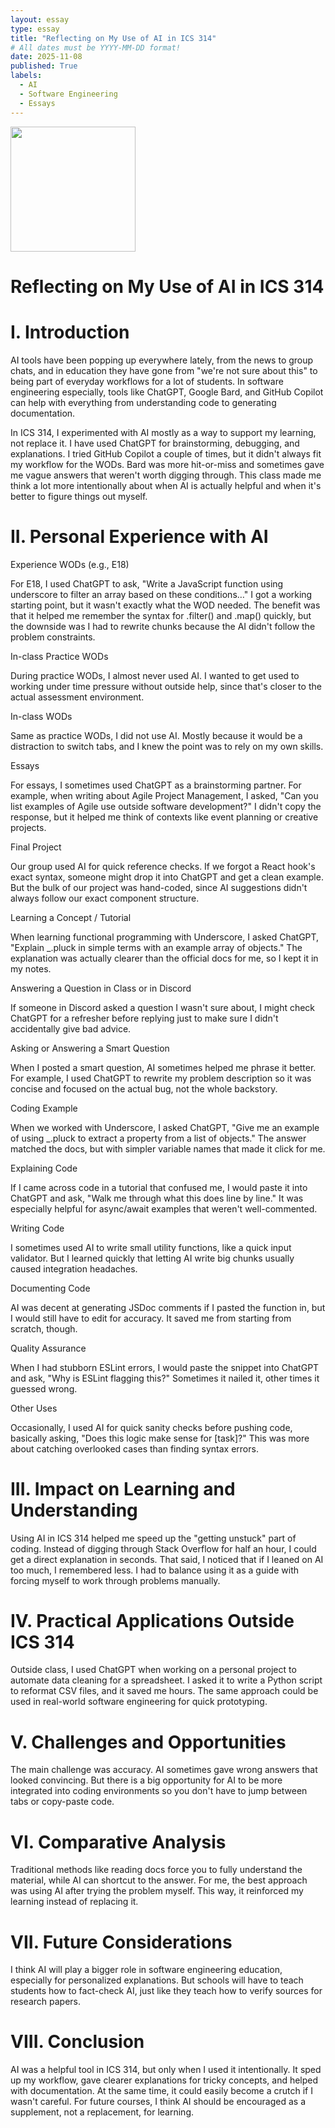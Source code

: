 ```yaml
---
layout: essay
type: essay
title: "Reflecting on My Use of AI in ICS 314"
# All dates must be YYYY-MM-DD format!
date: 2025-11-08
published: True
labels:
  - AI
  - Software Engineering
  - Essays
---
```


<img width="200px" class="rounded float-start pe-4" src="../essays/img/AI.jpg">


# Reflecting on My Use of AI in ICS 314

# I. Introduction

AI tools have been popping up everywhere lately, from the news to group chats, and in education they have gone from "we're not sure about this" to being part of everyday workflows for a lot of students. In software engineering especially, tools like ChatGPT, Google Bard, and GitHub Copilot can help with everything from understanding code to generating documentation.

In ICS 314, I experimented with AI mostly as a way to support my learning, not replace it. I have used ChatGPT for brainstorming, debugging, and explanations. I tried GitHub Copilot a couple of times, but it didn't always fit my workflow for the WODs. Bard was more hit-or-miss and sometimes gave me vague answers that weren't worth digging through. This class made me think a lot more intentionally about when AI is actually helpful and when it's better to figure things out myself.

# II. Personal Experience with AI

Experience WODs (e.g., E18) 

For E18, I used ChatGPT to ask, "Write a JavaScript function using underscore to filter an array based on these conditions…" I got a working starting point, but it wasn't exactly what the WOD needed. The benefit was that it helped me remember the syntax for .filter() and .map() quickly, but the downside was I had to rewrite chunks because the AI didn't follow the problem constraints. 

In-class Practice WODs

During practice WODs, I almost never used AI. I wanted to get used to working under time pressure without outside help, since that's closer to the actual assessment environment.

In-class WODs

Same as practice WODs, I did not use AI. Mostly because it would be a distraction to switch tabs, and I knew the point was to rely on my own skills.

Essays

For essays, I sometimes used ChatGPT as a brainstorming partner. For example, when writing about Agile Project Management, I asked, "Can you list examples of Agile use outside software development?" I didn't copy the response, but it helped me think of contexts like event planning or creative projects.

Final Project

Our group used AI for quick reference checks. If we forgot a React hook's exact syntax, someone might drop it into ChatGPT and get a clean example. But the bulk of our project was hand-coded, since AI suggestions didn't always follow our exact component structure.

Learning a Concept / Tutorial

When learning functional programming with Underscore, I asked ChatGPT, "Explain _.pluck in simple terms with an example array of objects." The explanation was actually clearer than the official docs for me, so I kept it in my notes.

Answering a Question in Class or in Discord

If someone in Discord asked a question I wasn't sure about, I might check ChatGPT for a refresher before replying just to make sure I didn't accidentally give bad advice.

Asking or Answering a Smart Question

When I posted a smart question, AI sometimes helped me phrase it better. For example, I used ChatGPT to rewrite my problem description so it was concise and focused on the actual bug, not the whole backstory.

Coding Example

When we worked with Underscore, I asked ChatGPT, "Give me an example of using _.pluck to extract a property from a list of objects." The answer matched the docs, but with simpler variable names that made it click for me.

Explaining Code

If I came across code in a tutorial that confused me, I would paste it into ChatGPT and ask, "Walk me through what this does line by line." It was especially helpful for async/await examples that weren't well-commented.

Writing Code

I sometimes used AI to write small utility functions, like a quick input validator. But I learned quickly that letting AI write big chunks usually caused integration headaches.

Documenting Code

AI was decent at generating JSDoc comments if I pasted the function in, but I would still have to edit for accuracy. It saved me from starting from scratch, though.

Quality Assurance

When I had stubborn ESLint errors, I would paste the snippet into ChatGPT and ask, "Why is ESLint flagging this?" Sometimes it nailed it, other times it guessed wrong.

Other Uses

Occasionally, I used AI for quick sanity checks before pushing code, basically asking, "Does this logic make sense for [task]?" This was more about catching overlooked cases than finding syntax errors.

# III. Impact on Learning and Understanding

Using AI in ICS 314 helped me speed up the "getting unstuck" part of coding. Instead of digging through Stack Overflow for half an hour, I could get a direct explanation in seconds. That said, I noticed that if I leaned on AI too much, I remembered less. I had to balance using it as a guide with forcing myself to work through problems manually.

# IV. Practical Applications Outside ICS 314

Outside class, I used ChatGPT when working on a personal project to automate data cleaning for a spreadsheet. I asked it to write a Python script to reformat CSV files, and it saved me hours. The same approach could be used in real-world software engineering for quick prototyping.

# V. Challenges and Opportunities

The main challenge was accuracy. AI sometimes gave wrong answers that looked convincing. But there is a big opportunity for AI to be more integrated into coding environments so you don't have to jump between tabs or copy-paste code.

# VI. Comparative Analysis

Traditional methods like reading docs force you to fully understand the material, while AI can shortcut to the answer. For me, the best approach was using AI after trying the problem myself. This way, it reinforced my learning instead of replacing it.

# VII. Future Considerations
I think AI will play a bigger role in software engineering education, especially for personalized explanations. But schools will have to teach students how to fact-check AI, just like they teach how to verify sources for research papers.

# VIII. Conclusion

AI was a helpful tool in ICS 314, but only when I used it intentionally. It sped up my workflow, gave clearer explanations for tricky concepts, and helped with documentation. At the same time, it could easily become a crutch if I wasn't careful. For future courses, I think AI should be encouraged as a supplement, not a replacement, for learning.

